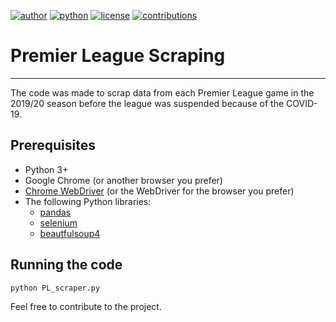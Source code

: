 [![author](https://badgen.net/badge/Author/otavio-s-s/blue)](https://www.linkedin.com/in/otavioss28/) [![python](https://badgen.net/badge/Python/3.7+/yellow)](https://www.python.org) [![license](https://img.shields.io/badge/License-MIT-red)](https://github.com/otavio-s-s/data_science/blob/master/LICENSE) [![contributions](https://badgen.net/badge/Contributions/Welcome/green)](https://github.com/otavio-s-s/data_science/issues) 

# Premier League Scraping
***

The code was made to scrap data from each Premier League game in the 2019/20 season before the league was suspended because of the COVID-19.

## Prerequisites

* Python 3+
* Google Chrome (or another browser you prefer)
* [Chrome WebDriver](https://chromedriver.chromium.org/) (or the WebDriver for the browser you prefer)
* The following Python libraries:
  * [pandas](https://pandas.pydata.org/pandas-docs/stable/getting_started/install.html)
  * [selenium](https://selenium-python.readthedocs.io/installation.html)
  * [beautfulsoup4](https://www.crummy.com/software/BeautifulSoup/bs4/doc/)
  
 ## Running the code
 `python PL_scraper.py`
  
  
Feel free to contribute to the project.
